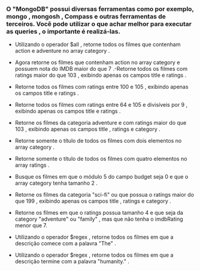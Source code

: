 ### O "MongoDB" possui diversas ferramentas como por exemplo, mongo , mongosh , Compass e outras ferramentas de terceiros. Você pode utilizar o que achar melhor para executar as queries , o importante é realizá-las.

- Utilizando o operador $all , retorne todos os filmes que contenham action e adventure no array category .

- Agora retorne os filmes que contenham action no array category e possuem nota do IMDB maior do que 7 .-Retorne todos os filmes com ratings maior do que 103 , exibindo apenas os campos title e ratings .

- Retorne todos os filmes com ratings entre 100 e 105 , exibindo apenas os campos title e ratings .

- Retorne todos os filmes com ratings entre 64 e 105 e divisíveis por 9 , exibindo apenas os campos title e ratings .

- Retorne os filmes da categoria adventure e com ratings maior do que 103 , exibindo apenas os campos title , ratings e category .

- Retorne somente o título de todos os filmes com dois elementos no array category .

- Retorne somente o título de todos os filmes com quatro elementos no array ratings .

- Busque os filmes em que o módulo 5 do campo budget seja 0 e que o array category tenha tamanho 2 .

- Retorne os filmes da categoria "sci-fi" ou que possua o ratings maior do que 199 , exibindo apenas os campos title , ratings e category .

- Retorne os filmes em que o ratings possua tamanho 4 e que seja da category "adventure" ou "family" , mas que não tenha o imdbRating menor que 7.

- Utilizando o operador $regex , retorne todos os filmes em que a descrição comece com a palavra "The" .

- Utilizando o operador $regex , retorne todos os filmes em que a descrição termine com a palavra "humanity." .
